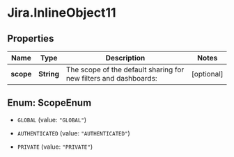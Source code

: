 # Jira.InlineObject11

## Properties

Name | Type | Description | Notes
------------ | ------------- | ------------- | -------------
**scope** | **String** | The scope of the default sharing for new filters and dashboards: | [optional] 



## Enum: ScopeEnum


* `GLOBAL` (value: `"GLOBAL"`)

* `AUTHENTICATED` (value: `"AUTHENTICATED"`)

* `PRIVATE` (value: `"PRIVATE"`)




